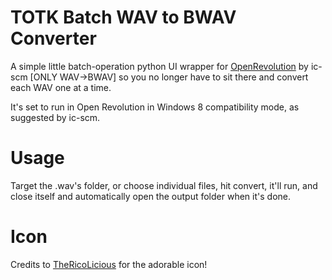 # TOTK Batch WAV to BWAV Converter

A simple little batch-operation python UI wrapper for [OpenRevolution](https://github.com/ic-scm/openrevolution/) by ic-scm [ONLY WAV->BWAV] so you no longer have to sit there and convert each WAV one at a time.

It's set to run in Open Revolution in Windows 8 compatibility mode, as suggested by ic-scm.

# Usage

Target the .wav's folder, or choose individual files, hit convert, it'll run, and close itself and automatically open the output folder when it's done.

# Icon

Credits to [TheRicoLicious](https://github.com/TheRicoLicious) for the adorable icon!
